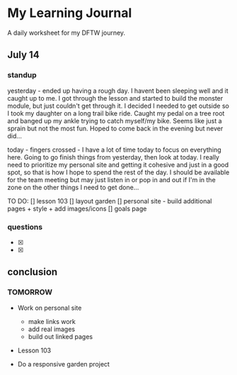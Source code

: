 # My Learning Journal

A daily worksheet for my DFTW journey. 


## July 14

### standup 

yesterday - ended up having a rough day. I havent been sleeping well and it caught up to me. I got through the lesson and started to build the monster module, but just couldn't get through it. I decided I needed to get outside so I took my daughter on a long trail bike ride. Caught my pedal on a tree root and banged up my ankle trying to catch myself/my bike. Seems like just a sprain but not the most fun.  Hoped to come back in the evening but never did... 

today - fingers crossed - I have a lot of time today to focus on everything here. Going to go finish things from yesterday, then look at today. I really need to prioritize my personal site and getting it cohesive and just in a good spot, so that is how I hope to spend the rest of the day. I should be available for the team meeting but may just listen in or pop in and out if I'm in the zone on the other things I need to get done...

TO DO: 
[] lesson 103
[] layout garden
[] personal site - build additional pages + style + add images/icons
[] goals page



### questions 

- [x] 
- [x] 




## conclusion


### TOMORROW

-   Work on personal site
    -   make links work
    -   add real images
    -   build out linked pages 
    
- Lesson 103
- Do a responsive garden project
